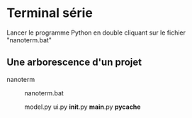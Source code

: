 # Terminal série

Lancer le programme Python en double cliquant sur le fichier "nanoterm.bat"

## Une arborescence d'un projet

nanoterm <DIR>
nanoterm.bat

model.py
ui.py
__init__.py
__main__.py
__pycache__
